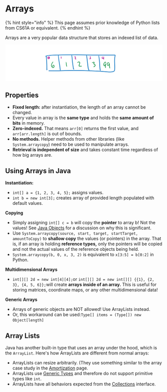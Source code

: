 # Arrays

{% hint style="info" %}
This page assumes prior knowledge of Python lists from CS61A or equivalent.
{% endhint %}

Arrays are a very popular data structure that stores an indexed list of data.   


![An artistic interpretation of a new int\[5\] {6, 1, 2, 3, 99};](../../.gitbook/assets/image%20%2862%29.png)

## Properties

* **Fixed length:** after instantiation, the length of an array cannot be changed.
* Every value in array is the **same type** and holds the **same amount of bits** in memory.
* **Zero-indexed.** That means `arr[0]` returns the first value, and `arr[arr.length]` is out of bounds.
* **No methods.** Helper methods from other libraries \(like `System.arraycopy`\) need to be used to manipulate arrays.
* **Retrieval is independent of size** and takes constant time regardless of how big arrays are.

## Using Arrays in Java

**Instantiation:**

* `int[] a = {1, 2, 3, 4, 5};` assigns values.
* `int b = new int[3];` creates array of provided length populated with default values.

**Copying**

* Simply assigning `int[] c = b` will copy the **pointer** to array b! Not the values! See [Java Objects](../../oop/objects.md) for a discussion on why this is significant.
* Use `System.arraycopy(source, start, target, startTarget, amountToCopy)` to **shallow copy** the values \(or pointers\) in the array. That is, if an array is holding **reference types,** only the pointers will be copied and not the actual values of the reference objects being held.
* `System.arraycopy(b, 0, x, 3, 2)` is equivalent to `x[3:5] = b[0:2]` in Python.

**Multidimensional Arrays** 

* `int[][] 2d = new int[4][4];`or `int[][] 2d = new int[][] {{1}, {2, 3}, {4, 5, 6}};`will create **arrays inside of an array.** This is useful for storing matrices, coordinate maps, or any other multidimensional data!

**Generic Arrays**

* Arrays of generic objects are NOT allowed! Use ArrayLists instead.
* Or, this workaround can be used:`Type[] items = (Type[]) new Object[length]`

## Array Lists

Java has another built-in type that uses an array under the hood, which is the `ArrayList`. Here's how ArrayLists are different from normal arrays:

* ArrayLists can resize arbitrarily. \(They use something similar to the array case study in the [Amortization](../../asymptotics/amortization.md#what-if-we-doubled-the-size-instead-of-adding-one) page.
* ArrayLists use [Generic Types](../../oop/generics.md) and therefore do not support primitive types like `int`.
* ArrayLists have all behaviors expected from the [Collections](./) interface.

